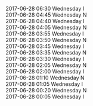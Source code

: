2017-06-28 06:30 Wednesday  I  
2017-06-28 04:45 Wednesday  N  
2017-06-28 04:40 Wednesday  I  
2017-06-28 04:05 Wednesday  N  
2017-06-28 03:55 Wednesday  I  
2017-06-28 03:50 Wednesday  N  
2017-06-28 03:45 Wednesday  I  
2017-06-28 03:35 Wednesday  N  
2017-06-28 03:30 Wednesday  I  
2017-06-28 02:05 Wednesday  N  
2017-06-28 02:00 Wednesday  I  
2017-06-28 01:10 Wednesday  N  
2017-06-28 01:05 Wednesday  I  
2017-06-28 00:20 Wednesday  N  
2017-06-28 00:05 Wednesday  I  
